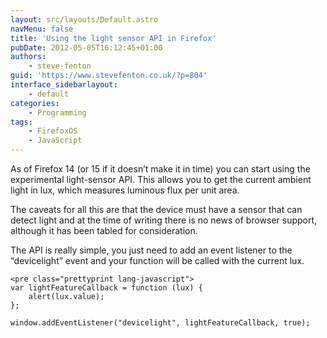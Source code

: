 ```yaml
---
layout: src/layouts/Default.astro
navMenu: false
title: 'Using the light sensor API in Firefox'
pubDate: 2012-05-05T16:12:45+01:00
authors:
    - steve-fenton
guid: 'https://www.stevefenton.co.uk/?p=804'
interface_sidebarlayout:
    - default
categories:
    - Programming
tags:
    - FirefoxOS
    - JavaScript
---
```


As of Firefox 14 (or 15 if it doesn’t make it in time) you can start using the experimental light-sensor API. This allows you to get the current ambient light in lux, which measures luminous flux per unit area.

The caveats for all this are that the device must have a sensor that can detect light and at the time of writing there is no news of browser support, although it has been tabled for consideration.

The API is really simple, you just need to add an event listener to the “devicelight” event and your function will be called with the current lux.

```
<pre class="prettyprint lang-javascript">
var lightFeatureCallback = function (lux) {
    alert(lux.value);
};

window.addEventListener("devicelight", lightFeatureCallback, true);
```